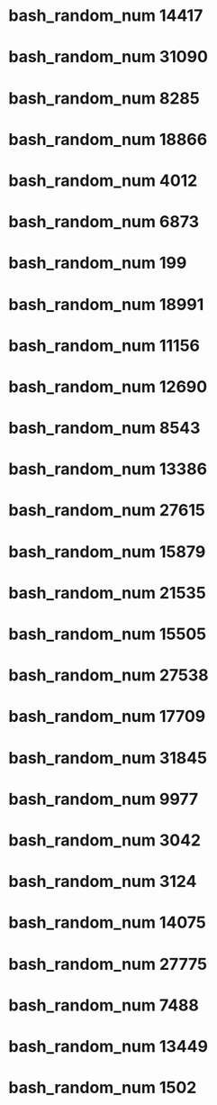 # bash_random_num 14417
# bash_random_num 31090
# bash_random_num 8285
# bash_random_num 18866
# bash_random_num 4012
# bash_random_num 6873
# bash_random_num 199
# bash_random_num 18991
# bash_random_num 11156
# bash_random_num 12690
# bash_random_num 8543
# bash_random_num 13386
# bash_random_num 27615
# bash_random_num 15879
# bash_random_num 21535
# bash_random_num 15505
# bash_random_num 27538
# bash_random_num 17709
# bash_random_num 31845
# bash_random_num 9977
# bash_random_num 3042
# bash_random_num 3124
# bash_random_num 14075
# bash_random_num 27775
# bash_random_num 7488
# bash_random_num 13449
# bash_random_num 1502
